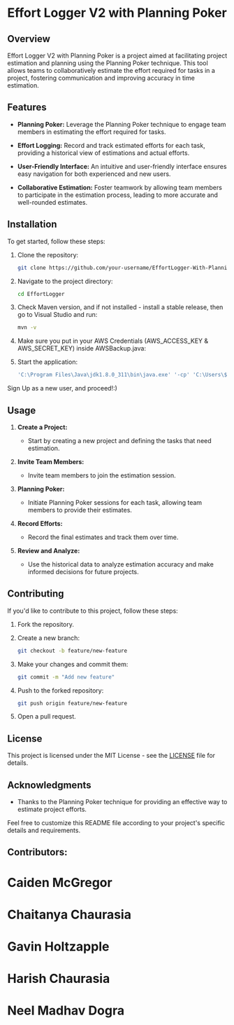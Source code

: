 # Effort Logger V2 with Planning Poker

## Overview

Effort Logger V2 with Planning Poker is a project aimed at facilitating project estimation and planning using the Planning Poker technique. This tool allows teams to collaboratively estimate the effort required for tasks in a project, fostering communication and improving accuracy in time estimation.

## Features

- **Planning Poker:** Leverage the Planning Poker technique to engage team members in estimating the effort required for tasks.
  
- **Effort Logging:** Record and track estimated efforts for each task, providing a historical view of estimations and actual efforts.

- **User-Friendly Interface:** An intuitive and user-friendly interface ensures easy navigation for both experienced and new users.

- **Collaborative Estimation:** Foster teamwork by allowing team members to participate in the estimation process, leading to more accurate and well-rounded estimates.

## Installation

To get started, follow these steps:

1. Clone the repository:

    ```bash
    git clone https://github.com/your-username/EffortLogger-With-Planning-Poker.git
    ```

2. Navigate to the project directory:

    ```bash
    cd EffortLogger
    ```

3. Check Maven version, and if not installed - install a stable release, then go to Visual Studio and run:

    ```bash
    mvn -v
    ```
4. Make sure you put in your AWS Credentials (AWS_ACCESS_KEY & AWS_SECRET_KEY) inside AWSBackup.java:


5. Start the application:

    ```bash
    'C:\Program Files\Java\jdk1.8.0_311\bin\java.exe' '-cp' 'C:\Users\$YOUR$NAME\AppData\Local\Temp\cp_f0zi1x4w4ps1m9f8j8hog6o1l.jar' 'com.cse360.Main'
    ```
    

Sign Up as a new user, and proceed!:)

## Usage

1. **Create a Project:**
    - Start by creating a new project and defining the tasks that need estimation.

2. **Invite Team Members:**
    - Invite team members to join the estimation session.

3. **Planning Poker:**
    - Initiate Planning Poker sessions for each task, allowing team members to provide their estimates.

4. **Record Efforts:**
    - Record the final estimates and track them over time.

5. **Review and Analyze:**
    - Use the historical data to analyze estimation accuracy and make informed decisions for future projects.

## Contributing

If you'd like to contribute to this project, follow these steps:

1. Fork the repository.

2. Create a new branch:

    ```bash
    git checkout -b feature/new-feature
    ```

3. Make your changes and commit them:

    ```bash
    git commit -m "Add new feature"
    ```

4. Push to the forked repository:

    ```bash
    git push origin feature/new-feature
    ```

5. Open a pull request.

## License

This project is licensed under the MIT License - see the [LICENSE](LICENSE) file for details.

## Acknowledgments

- Thanks to the Planning Poker technique for providing an effective way to estimate project efforts.

Feel free to customize this README file according to your project's specific details and requirements.

## Contributors:
# Caiden McGregor
# Chaitanya Chaurasia
# Gavin Holtzapple
# Harish Chaurasia
# Neel Madhav Dogra

